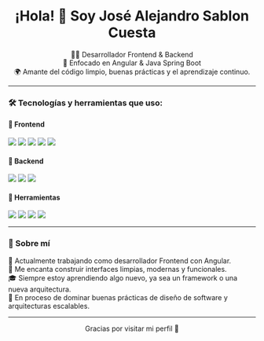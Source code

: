 <h1 align="center">¡Hola! 👋 Soy José Alejandro Sablon Cuesta</h1>

<p align="center">
  👨‍💻 Desarrollador Frontend & Backend <br/>
  🎯 Enfocado en Angular & Java Spring Boot <br/>
  🌍 Amante del código limpio, buenas prácticas y el aprendizaje continuo.
</p>

--- 

### 🛠️ Tecnologías y herramientas que uso:

#### 🧩 Frontend
<p>
  <img src="https://img.shields.io/badge/Angular-DD0031?style=for-the-badge&logo=angular&logoColor=white"/>
  <img src="https://img.shields.io/badge/TypeScript-3178C6?style=for-the-badge&logo=typescript&logoColor=white"/>
  <img src="https://img.shields.io/badge/HTML5-E34F26?style=for-the-badge&logo=html5&logoColor=white"/>
  <img src="https://img.shields.io/badge/CSS3-1572B6?style=for-the-badge&logo=css3&logoColor=white"/>
  <img src="https://img.shields.io/badge/Tailwind_CSS-38B2AC?style=for-the-badge&logo=tailwind-css&logoColor=white"/>
</p>

#### 🧱 Backend
<p>
  <img src="https://img.shields.io/badge/Java-007396?style=for-the-badge&logo=java&logoColor=white"/>
  <img src="https://img.shields.io/badge/Spring_Boot-6DB33F?style=for-the-badge&logo=spring-boot&logoColor=white"/>
  <img src="https://img.shields.io/badge/MySQL-4479A1?style=for-the-badge&logo=mysql&logoColor=white"/>
</p>

#### 🧰 Herramientas
<p>
  <img src="https://img.shields.io/badge/Visual_Studio_Code-007ACC?style=for-the-badge&logo=visual-studio-code&logoColor=white"/>
  <img src="https://img.shields.io/badge/IntelliJ_IDEA-000000?style=for-the-badge&logo=intellij-idea&logoColor=white"/>
  <img src="https://img.shields.io/badge/Postman-FF6C37?style=for-the-badge&logo=postman&logoColor=white"/>
  <img src="https://img.shields.io/badge/Git-F05032?style=for-the-badge&logo=git&logoColor=white"/>
</p>

---

### 🚀 Sobre mí

💼 Actualmente trabajando como desarrollador Frontend con Angular.  
🔭 Me encanta construir interfaces limpias, modernas y funcionales.  
🎓 Siempre estoy aprendiendo algo nuevo, ya sea un framework o una nueva arquitectura.  
🧠 En proceso de dominar buenas prácticas de diseño de software y arquitecturas escalables.  

---

<p align="center">Gracias por visitar mi perfil 🙌</p>
